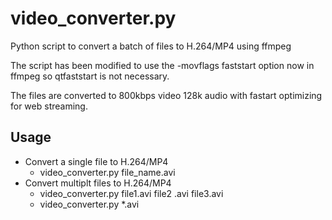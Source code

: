 video_converter.py
===============

Python script to convert a batch of files to H.264/MP4 using ffmpeg

The script has been modified to use the -movflags faststart option now in ffmpeg so qtfaststart is not necessary.

The files are converted to 800kbps video 128k audio with fastart optimizing for web streaming.

Usage
-----
* Convert a single file to H.264/MP4
  * video_converter.py file_name.avi
* Convert multiplt files to H.264/MP4
  * video_converter.py file1.avi file2 .avi file3.avi
  * video_converter.py *.avi
